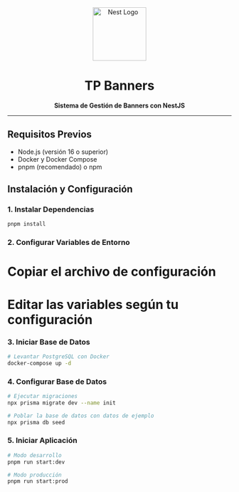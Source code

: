 <div align="center">
  <img src="https://nestjs.com/img/logo-small.svg" width="120" alt="Nest Logo" />
  <h1>TP Banners</h1>
  <p><strong>Sistema de Gestión de Banners con NestJS</strong></p>
</div>

---

## Requisitos Previos

- Node.js (versión 16 o superior)
- Docker y Docker Compose
- pnpm (recomendado) o npm

## Instalación y Configuración

### 1. Instalar Dependencias

```bash
pnpm install
```

### 2. Configurar Variables de Entorno

# Copiar el archivo de configuración

# Editar las variables según tu configuración



### 3. Iniciar Base de Datos

```bash
# Levantar PostgreSQL con Docker
docker-compose up -d
```

### 4. Configurar Base de Datos

```bash
# Ejecutar migraciones
npx prisma migrate dev --name init

# Poblar la base de datos con datos de ejemplo
npx prisma db seed
```

### 5. Iniciar Aplicación

```bash
# Modo desarrollo
pnpm run start:dev

# Modo producción
pnpm run start:prod
```